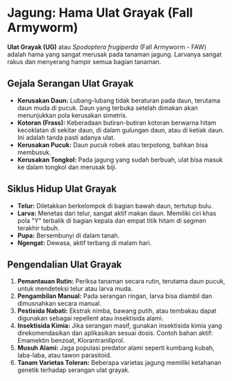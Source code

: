 # Jagung: Hama Ulat Grayak (Fall Armyworm)

**Ulat Grayak (UG)** atau _Spodoptera frugiperda_ (Fall Armyworm - FAW) adalah hama yang sangat merusak pada tanaman jagung. Larvanya sangat rakus dan menyerang hampir semua bagian tanaman.

## Gejala Serangan Ulat Grayak
* **Kerusakan Daun:** Lubang-lubang tidak beraturan pada daun, terutama daun muda di pucuk. Daun yang terbuka setelah dimakan akan menunjukkan pola kerusakan simetris.
* **Kotoran (Frass):** Keberadaan butiran-butiran kotoran berwarna hitam kecoklatan di sekitar daun, di dalam gulungan daun, atau di ketiak daun. Ini adalah tanda pasti adanya ulat.
* **Kerusakan Pucuk:** Daun pucuk robek atau terpotong, bahkan bisa membusuk.
* **Kerusakan Tongkol:** Pada jagung yang sudah berbuah, ulat bisa masuk ke dalam tongkol dan merusak biji.

## Siklus Hidup Ulat Grayak
* **Telur:** Diletakkan berkelompok di bagian bawah daun, tertutup bulu.
* **Larva:** Menetas dari telur, sangat aktif makan daun. Memiliki ciri khas pola "Y" terbalik di bagian kepala dan empat titik hitam di segmen terakhir tubuh.
* **Pupa:** Bersembunyi di dalam tanah.
* **Ngengat:** Dewasa, aktif terbang di malam hari.

## Pengendalian Ulat Grayak
1.  **Pemantauan Rutin:** Periksa tanaman secara rutin, terutama daun pucuk, untuk mendeteksi telur atau larva muda.
2.  **Pengambilan Manual:** Pada serangan ringan, larva bisa diambil dan dimusnahkan secara manual.
3.  **Pestisida Nabati:** Ekstrak nimba, bawang putih, atau tembakau dapat digunakan sebagai repellent atau insektisida alami.
4.  **Insektisida Kimia:** Jika serangan masif, gunakan insektisida kimia yang direkomendasikan dan aplikasikan sesuai dosis. Contoh bahan aktif: Emamektin benzoat, Klorantraniliprol.
5.  **Musuh Alami:** Jaga populasi predator alami seperti kumbang kubah, laba-laba, atau tawon parasitoid.
6.  **Tanam Varietas Toleran:** Beberapa varietas jagung memiliki ketahanan genetik terhadap serangan ulat grayak.